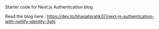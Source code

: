Starter code for Next.js Authentication blog

Read the blog here : https://dev.to/bhagatpratik07/next-js-authentication-with-netlify-identity-3ghi
